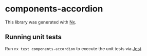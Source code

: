 # components-accordion

This library was generated with [Nx](https://nx.dev).

## Running unit tests

Run `nx test components-accordion` to execute the unit tests via [Jest](https://jestjs.io).
